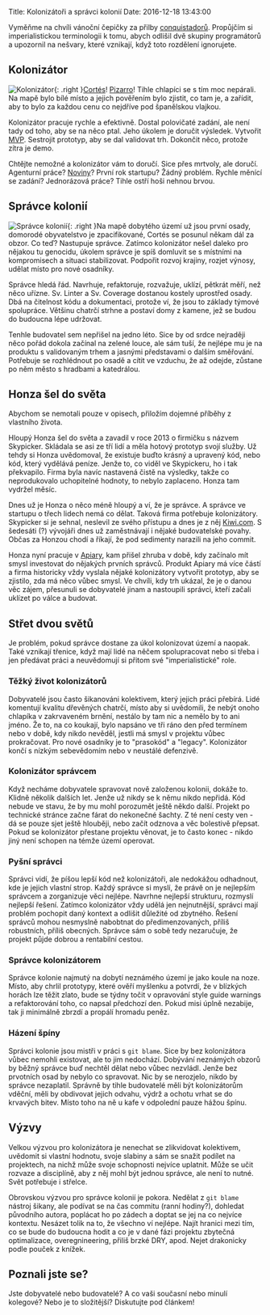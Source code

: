 Title: Kolonizátoři a správci kolonií
Date: 2016-12-18 13:43:00


Vyměňme na chvíli vánoční čepičky za přilby [conquistadorů](https://cs.wikipedia.org/wiki/Conquista). Propůjčím si imperialistickou terminologii k tomu, abych odlišil dvě skupiny programátorů a upozornil na nešvary, které vznikají, když toto rozdělení ignorujete.

## Kolonizátor

![Kolonizátor]({static}/images/conquistador.png){: .right }[Cortés](https://cs.wikipedia.org/wiki/Hern%C3%A1n_Cort%C3%A9s)! [Pizarro](https://cs.wikipedia.org/wiki/Francisco_Pizarro)! Tihle chlapíci se s tím moc nepárali. Na mapě bylo bílé místo a jejich pověřením bylo zjistit, co tam je, a zařídit, aby to bylo za každou cenu co nejdříve pod španělskou vlajkou.

Kolonizátor pracuje rychle a efektivně. Dostal polovičaté zadání, ale není tady od toho, aby se na něco ptal. Jeho úkolem je doručit výsledek. Vytvořit [MVP](https://en.wikipedia.org/wiki/Minimum_viable_product). Sestrojit prototyp, aby se dal validovat trh. Dokončit něco, protože zítra je demo.

Chtějte nemožné a kolonizátor vám to doručí. Sice přes mrtvoly, ale doručí. Agenturní práce? [Noviny](https://www.zdrojak.cz/clanky/co-se-vyvojar-nauci-v-novinach/)? První rok startupu? Žádný problém. Rychle měnící se zadání? Jednorázová práce? Tihle ostří hoši nehnou brvou.

## Správce kolonií

![Správce kolonií]({static}/images/governor.png){: .right }Na mapě dobytého území už jsou první osady, domorodé obyvatelstvo je zpacifikované, Cortés se posunul někam dál za obzor. Co teď? Nastupuje správce. Zatímco kolonizátor nešel daleko pro nějakou tu genocidu, úkolem správce je spíš domluvit se s místními na kompromisech a situaci stabilizovat. Podpořit rozvoj krajiny, rozjet výnosy, udělat místo pro nové osadníky.

Správce hledá řád. Navrhuje, refaktoruje, rozvažuje, uklízí, pětkrát měří, než něco uřízne. Sv. Linter a Sv. Coverage dostanou kostely uprostřed osady. Dbá na čitelnost kódu a dokumentaci, protože ví, že jsou to základy týmové spolupráce. Většinu chatrčí strhne a postaví domy z kamene, jež se budou do budoucna lépe udržovat.

Tenhle budovatel sem nepřišel na jedno léto. Sice by od srdce nejraději něco pořád dokola začínal na zelené louce, ale sám tuší, že nejlépe mu je na produktu s validovaným trhem a jasnými představami o dalším směřování. Potřebuje se rozhlédnout po osadě a cítit ve vzduchu, že až odejde, zůstane po něm město s hradbami a katedrálou.

## Honza šel do světa

Abychom se nemotali pouze v opisech, přiložím dojemné příběhy z vlastního života.

Hloupý Honza šel do světa a zavadil v roce 2013 o firmičku s názvem Skypicker. Skládala se asi ze tří lidí a měla hotový prototyp svojí služby. Už tehdy si Honza uvědomoval, že existuje buďto krásný a upravený kód, nebo kód, který vydělává peníze. Jenže to, co viděl ve Skypickeru, ho i tak překvapilo. Firma byla navíc nastavená čistě na výsledky, takže co neprodukovalo uchopitelné hodnoty, to nebylo zaplaceno. Honza tam vydržel měsíc.

Dnes už je Honza o něco méně hloupý a ví, že je správce. A správce ve startupu o třech lidech nemá co dělat. Taková firma potřebuje kolonizátory. Skypicker si je sehnal, neslevil ze svého přístupu a dnes je z něj [Kiwi.com](http://kiwi.com/). S šedesáti (?) vývojáři dnes už zaměstnávají i nějaké budovatelské povahy. Občas za Honzou chodí a říkají, že pod sedimenty narazili na jeho commit.

Honza nyní pracuje v [Apiary](https://apiary.io/), kam přišel zhruba v době, kdy začínalo mít smysl investovat do nějakých prvních správců. Produkt Apiary má více částí a firma historicky vždy vyslala nějaké kolonizátory vytvořit prototyp, aby se zjistilo, zda má něco vůbec smysl. Ve chvíli, kdy trh ukázal, že je o danou věc zájem, přesunuli se dobyvatelé jinam a nastoupili správci, kteří začali uklízet po válce a budovat.

## Střet dvou světů

Je problém, pokud správce dostane za úkol kolonizovat území a naopak. Také vznikají třenice, když mají lidé na něčem spolupracovat nebo si třeba i jen předávat práci a neuvědomují si přitom své "imperialistické" role.

### Těžký život kolonizátorů

Dobyvatelé jsou často šikanováni kolektivem, který jejich práci přebírá. Lidé komentují kvalitu dřevěných chatrčí, místo aby si uvědomili, že nebýt onoho chlapíka v zakrvaveném brnění, nestálo by tam nic a nemělo by to ani jméno. Že to, na co koukají, bylo napsáno ve tři ráno den před termínem nebo v době, kdy nikdo nevěděl, jestli má smysl v projektu vůbec prokračovat. Pro nové osadníky je to "prasokód" a "legacy". Kolonizátor končí s nízkým sebevědomím nebo v neustálé defenzivě.

### Kolonizátor správcem

Když necháme dobyvatele spravovat nově založenou kolonii, dokáže to. Klidně několik dalších let. Jenže už nikdy se k němu nikdo nepřidá. Kód nebude ve stavu, že by mu mohl porozumět ještě někdo další. Projekt po technické stránce začne fárat do nekonečné šachty. Z té není cesty ven - dá se pouze sjet ještě hlouběji, nebo začít odznova a věc bolestivě přepsat. Pokud se kolonizátor přestane projektu věnovat, je to často konec - nikdo jiný není schopen na témže území operovat.

### Pyšní správci

Správci vidí, že píšou lepší kód než kolonizátoři, ale nedokážou odhadnout, kde je jejich vlastní strop. Každý správce si myslí, že právě on je nejlepším správcem a zorganizuje věci nejlépe. Navrhne nejlepší strukturu, rozmyslí nejlepší řešení. Zatímco kolonizátor vždy udělá jen nejnutnější, správci mají problém pochopit daný kontext a odlišit důležité od zbytného. Řešení správců mohou nesmyslně nabobtnat do předimenzovaných, příliš robustních, příliš obecných. Správce sám o sobě tedy nezaručuje, že projekt půjde dobrou a rentabilní cestou.

### Správce kolonizátorem

Správce kolonie najmutý na dobytí neznámého území je jako koule na noze. Místo, aby chrlil prototypy, které ověří myšlenku a potvrdí, že v blízkých horách lze těžit zlato, bude se týdny točit v opravování style guide warnings a refaktorování toho, co napsal předchozí den. Pokud misi úplně nezabije, tak ji minimálně zbrzdí a propálí hromadu peněz.

### Házení špíny

Správci kolonie jsou mistři v práci s `git blame`. Sice by bez kolonizátora vůbec nemohli existovat, ale to jim nedochází. Dobývání neznámých obzorů by běžný správce buď nechtěl dělat nebo vůbec nezvládl. Jenže bez prvotních osad by nebylo co spravovat. Nic by se nerozjelo, nikdo by správce nezaplatil. Správně by tihle budovatelé měli být kolonizátorům vděční, měli by obdivovat jejich odvahu, výdrž a ochotu vrhat se do krvavých bitev. Místo toho na ně u kafe v odpolední pauze hážou špínu.

## Výzvy

Velkou výzvou pro kolonizátora je nenechat se zlikvidovat kolektivem, uvědomit si vlastní hodnotu, svoje slabiny a sám se snažit podílet na projektech, na nichž může svoje schopnosti nejvíce uplatnit. Může se učit rozvaze a disciplíně, aby z něj mohl být jednou správce, ale není to nutné. Svět potřebuje i střelce.

Obrovskou výzvou pro správce kolonií je pokora. Nedělat z `git blame` nástroj šikany, ale podívat se na čas commitu (ranní hodiny?), dohledat původního autora, poplácat ho po zádech a doptat se jej na co nejvíce kontextu. Nesázet tolik na to, že všechno ví nejlépe. Najít hranici mezi tím, co se bude do budoucna hodit a co je v dané fázi projektu zbytečná optimalizace, overegnineering, přiliš brzké DRY, apod. Nejet drakonicky podle pouček z knížek.

## Poznali jste se?

Jste dobyvatelé nebo budovatelé? A co vaši současní nebo minulí kolegové? Nebo je to složitější? Diskutujte pod článkem!
